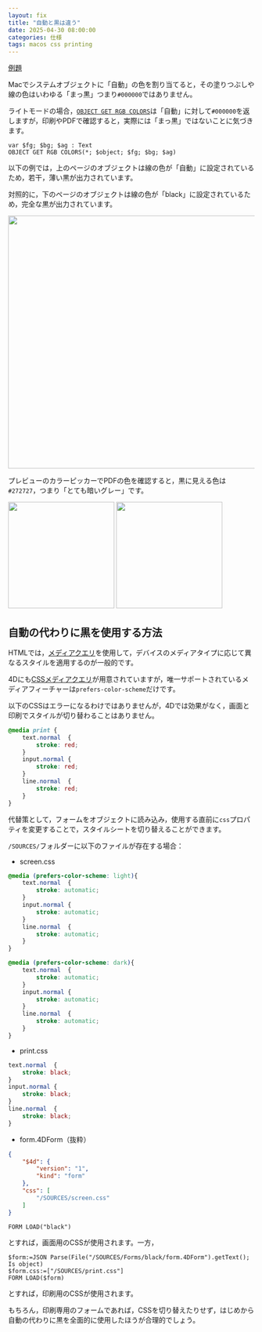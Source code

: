 ```yaml
---
layout: fix
title: "自動と黒は違う"
date: 2025-04-30 08:00:00
categories: 仕様
tags: macos css printing
---
```


<i class="fa fa-external-link" aria-hidden="true"></i> [例題](https://github.com/miyako/4d-tips-print-black)

Macでシステムオブジェクトに「自動」の色を割り当てると，その塗りつぶしや線の色はいわゆる「まっ黒」つまり`#000000`ではありません。

ライトモードの場合，[`OBJECT GET RGB COLORS`](https://developer.4d.com/docs/commands/object-get-rgb-colors)は「自動」に対して`#000000`を返しますが，印刷やPDFで確認すると，実際には「まっ黒」ではないことに気づきます。

```4d
var $fg; $bg; $ag : Text
OBJECT GET RGB COLORS(*; $object; $fg; $bg; $ag)
```

以下の例では，上のページのオブジェクトは線の色が「自動」に設定されているため，若干，薄い黒が出力されています。

対照的に，下のページのオブジェクトは線の色が「black」に設定されているため，完全な黒が出力されています。

<img src="https://github.com/user-attachments/assets/b7438125-a77b-4c37-84df-78d5a570bef0" width=516 height=auto >

プレビューのカラーピッカーでPDFの色を確認すると，黒に見える色は`#272727`，つまり「とても暗いグレー」です。

<img src="https://github.com/user-attachments/assets/6f579815-5dc3-41e6-81a1-348ed8518e44" width=217 height=auto >
<img src="https://github.com/user-attachments/assets/96c98077-a30b-42e3-b6a0-c4abf875618c" width=217 height=auto >

## 自動の代わりに黒を使用する方法

HTMLでは，[メディアクエリ](https://developer.mozilla.org/en-US/docs/Web/CSS/CSS_media_queries/Using_media_queries)を使用して，デバイスのメディアタイプに応じて異なるスタイルを適用するのが一般的です。

4Dにも[CSSメディアクエリ](https://developer.mozilla.org/en-US/docs/Web/CSS/CSS_media_queries/Using_media_queries)が用意されていますが，唯一サポートされているメディアフィーチャーは`prefers-color-scheme`だけです。

以下のCSSはエラーになるわけではありませんが，4Dでは効果がなく，画面と印刷でスタイルが切り替わることはありません。

```css
@media print {
	text.normal  {
		stroke: red;		
	}
	input.normal {
		stroke: red;
	}	
	line.normal  {
		stroke: red;
	}
}
```

代替策として，フォームをオブジェクトに読み込み，使用する直前に`css`プロパティを変更することで，スタイルシートを切り替えることができます。

`/SOURCES/`フォルダーに以下のファイルが存在する場合：

* screen.css

```css
@media (prefers-color-scheme: light){
	text.normal  {
		stroke: automatic;		
	}
	input.normal {
		stroke: automatic;
	}	
	line.normal  {
		stroke: automatic;	
	}
}

@media (prefers-color-scheme: dark){
	text.normal  {
		stroke: automatic;		
	}
	input.normal {
		stroke: automatic;
	}	
	line.normal  {
		stroke: automatic;	
	}
}
```

* print.css

```css
text.normal  {
	stroke: black;		
}
input.normal {
	stroke: black;
}	
line.normal  {
	stroke: black;
}
```

* form.4DForm（抜粋）

```json
{
	"$4d": {
		"version": "1",
		"kind": "form"
	},
	"css": [
		"/SOURCES/screen.css"
	]
}
```

```4d
FORM LOAD("black")
```

とすれば，画面用のCSSが使用されます。一方，

```4d
$form:=JSON Parse(File("/SOURCES/Forms/black/form.4DForm").getText(); Is object)
$form.css:=["/SOURCES/print.css"] 
FORM LOAD($form)
```

とすれば，印刷用のCSSが使用されます。

もちろん，印刷専用のフォームであれば，CSSを切り替えたりせず，はじめから自動の代わりに黒を全面的に使用したほうが合理的でしょう。
